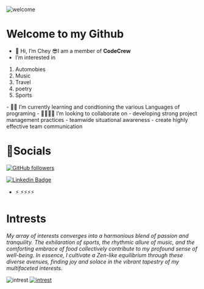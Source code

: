 
![welcome](https://images.drive.com.au/driveau/image/upload/c_fill,f_auto,g_auto,h_1707,q_auto:good,w_2560/cms/uploads/jbmmvhpgnlrxfznr4bnt)

# Welcome to my Github

- 👋 Hi, I’m Chey 😎I am a member of **CodeCrew** 
-  I’m interested in
  <ol>
  <li>Automobies</li>
  <li>Music</li>
  <li>Travel</li>
  <li>poetry</li>
  <li>Sports</li>
  </ol>
- 🎒🏫 I’m currently learning and condtioning the various Languages of programing 
- 🫱🏾‍🫲🏾 I’m looking to collaborate on
- developing strong project management practices
- teamwide situational awareness
- create highly effective team communication

# 💼Socials

[![GitHub followers](https://img.shields.io/github/followers/CheyioneCR9?style=social)](https://www.github.com/CheyioneCR9)

[![Linkedin Badge](https://img.shields.io/badge/-CodeCrew-blue?style=flat-square&logo=Linkedin&logoColor=white&link=https://www.linkedin.com/in/cheyione-w-b674b7134//)](https://www.linkedin.com/in/cheyione-w-b674b7134/)
- ⚡ ⚡⚡⚡⚡
# Intrests

*My array of interests converges into a harmonious blend of passion and tranquility. The exhilaration of sports, the rhythmic allure of music, and the comforting embrace of food collectively contribute to my profound sense of well-being. In essence, I cultivate a Zen-like equilibrium through these diverse avenues, finding joy and solace in the vibrant tapestry of my multifaceted interests.*

![intrest](https://qph.cf2.quoracdn.net/main-qimg-1c06173dc6c7cb22ab694417ea3cbae0-lq)
<a href="https://youtu.be/ljhIO3W1gcg?si=43pBFtBnxQi41baH">![intrest](https://d23.com/app/uploads/2023/10/pandora.png)</a>


<!---
CheyioneCR9/CheyioneCR9 is a ✨ special ✨ repository because its `README.md` (this file) appears on your GitHub profile.
You can click the Preview link to take a look at your changes.
--->

